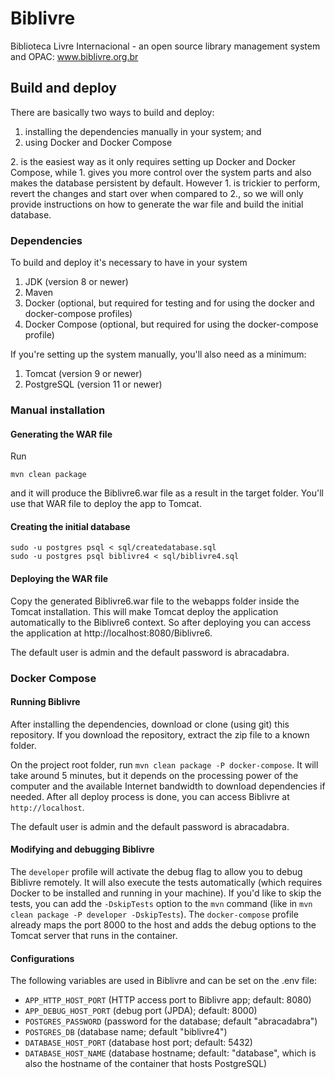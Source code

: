 # Biblivre

Biblioteca Livre Internacional - an open source library management system and OPAC: www.biblivre.org.br

## Build and deploy

There are basically two ways to build and deploy:
1. installing the dependencies manually in your system; and
2. using Docker and Docker Compose

2\. is the easiest way as it only requires setting up Docker and Docker Compose, while 1\. gives you more control over the system parts and also makes the database persistent by default. However 1\. is trickier to perform, revert the changes and start over when compared to 2\., so we will only provide instructions on how to generate the war file and build the initial database.

### Dependencies
To build and deploy it's necessary to have in your system
1. JDK (version 8 or newer)
1. Maven
1. Docker (optional, but required for testing and for using the docker and docker-compose profiles)
1. Docker Compose (optional, but required for using the docker-compose profile)

If you're setting up the system manually, you'll also need as a minimum:
1. Tomcat (version 9 or newer)
1. PostgreSQL (version 11 or newer)

### Manual installation

#### Generating the WAR file
Run

```
mvn clean package
```

and it will produce the Biblivre6.war file as a result in the target folder. You'll use that WAR file to deploy the app to Tomcat.

#### Creating the initial database
```
sudo -u postgres psql < sql/createdatabase.sql
sudo -u postgres psql biblivre4 < sql/biblivre4.sql
```

#### Deploying the WAR file
Copy the generated Biblivre6.war file to the webapps folder inside the Tomcat installation. This will make Tomcat deploy the application automatically to the Biblivre6 context. So after deploying you can access the application at http://localhost:8080/Biblivre6.

The default user is admin and the default password is abracadabra.

### Docker Compose

#### Running Biblivre

After installing the dependencies, download or clone (using git) this repository. If you download the repository, extract the zip file to a known folder.

On the project root folder, run `mvn clean package -P docker-compose`.
It will take around 5 minutes, but it depends on the processing power of the computer and the available Internet bandwidth to download dependencies if needed. After all deploy process is done, you can access Biblivre at `http://localhost`.

The default user is admin and the default password is abracadabra.

#### Modifying and debugging Biblivre
The `developer` profile will activate the debug flag to allow you to debug Biblivre remotely. It will also execute the tests automatically (which requires Docker to be installed and running in your machine). If you'd like to skip the tests, you can add the `-DskipTests` option to the `mvn` command (like in `mvn clean package -P developer -DskipTests`). The `docker-compose` profile already maps the port 8000 to the host and adds the debug options to the Tomcat server that runs in the container.

#### Configurations

The following variables are used in Biblivre and can be set on the .env file:

* `APP_HTTP_HOST_PORT` (HTTP access port to Biblivre app; default: 8080)
* `APP_DEBUG_HOST_PORT` (debug port (JPDA); default: 8000)
* `POSTGRES_PASSWORD` (password for the database; default "abracadabra")
* `POSTGRES_DB` (database name; default "biblivre4")
* `DATABASE_HOST_PORT` (database host port; default: 5432)
* `DATABASE_HOST_NAME` (database hostname; default: "database", which is also the hostname of the container that hosts PostgreSQL)

